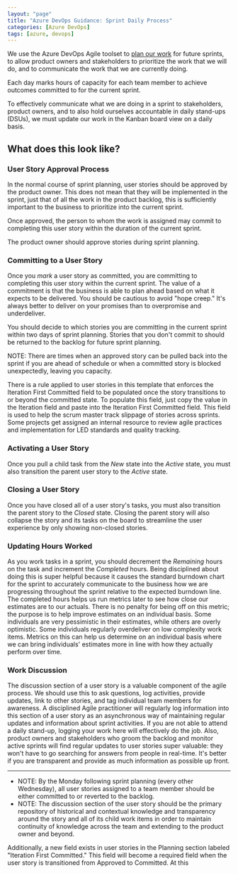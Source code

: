 ```yaml
---
layout: "page"
title: "Azure DevOps Guidance: Sprint Daily Process"
categories: [Azure DevOps]
tags: [azure, devops]
---
```


We use the Azure DevOps Agile toolset to [plan our work](./AzDO.Guidelines.SprintPlanning.md) for future sprints, to allow product owners and stakeholders to prioritize the work that we will do, and to communicate the work that we are currently doing.

Each day marks hours of capacity for each team member to achieve outcomes committed to for the current sprint.

To effectively communicate what we are doing in a sprint to stakeholders, product owners, and to also hold ourselves accountable in daily stand-ups (DSUs), we must update our work in the Kanban board view on a daily basis.

## What does this look like?

### User Story Approval Process

In the normal course of sprint planning, user stories should be approved by the product owner. This does not mean that they will be implemented in the sprint, just that of all the work in the product backlog, this is sufficiently important to the business to prioritize into the current sprint.

Once approved, the person to whom the work is assigned may commit to completing this user story within the duration of the current sprint.

The product owner should approve stories during sprint planning.

### Committing to a User Story

Once you _mark_ a user story as committed, you are committing to completing this user story within the current sprint.  The value of a commitment is that the business is able to plan ahead based on what it expects to be delivered.  You should be cautious to avoid "hope creep."  It's always better to deliver on your promises than to overpromise and underdeliver.

You should decide to which stories you are committing in the current sprint within two days of sprint planning.  Stories that you don't commit to should be returned to the backlog for future sprint planning.

NOTE: There are times when an approved story can be pulled back into the sprint if you are ahead of schedule or when a committed story is blocked unexpectedly, leaving you capacity.

There is a rule applied to user stories in this template that enforces the Iteration First Committed field to be populated once the story transitions to or beyond the committed state.  To populate this field, just copy the value in the Iteration field and paste into the Iteration First Committed field.  This field is used to help the scrum master track slippage of stories across sprints.  Some projects get assigned an internal resource to review agile practices and implementation for LED standards and quality tracking.

### Activating a User Story

Once you pull a child task from the _New_ state into the _Active_ state, you must also transition the parent user story to the _Active_ state.

### Closing a User Story

Once you have closed all of a user story's tasks, you must also transition the parent story to the _Closed_ state.
Closing the parent story will also collapse the story and its tasks on the board to streamline the user experience by only showing non-closed stories.

### Updating Hours Worked

As you work tasks in a sprint, you should decrement the _Remaining_ hours on the task and increment the _Completed_ hours.  Being disciplined about doing this is super helpful because it causes the standard burndown chart for the sprint to accurately communicate to the business how we are progressing throughout the sprint relative to the expected burndown line.  The completed hours helps us run metrics later to see how close our estimates are to our actuals.  There is no penalty for being off on this metric; the purpose is to help improve estimates on an individual basis.  Some individuals are very pessimistic in their estimates, while others are overly optimistic.  Some individuals regularly overdeliver on low complexity work items.  Metrics on this can help us determine on an individual basis where we can bring individuals' estimates more in line with how they actually perform over time.

### Work Discussion

The discussion section of a user story is a valuable component of the agile process.  We should use this to ask questions, log activities, provide updates, link to other stories, and tag individual team members for awareness.
A disciplined Agile practitioner will regularly log information into this section of a user story as an asynchronous way of maintaining regular updates and information about sprint activities.  If you are not able to attend a daily stand-up, logging your work here will effectively do the job.
Also, product owners and stakeholders who groom the backlog and monitor active sprints will find regular updates to user stories super valuable: they won't have to go searching for answers from people in real-time.  It's better if you are transparent and provide as much information as possible up front.

<!--## Bugs-->

--------------

- NOTE: By the Monday following sprint planning (every other Wednesday), all user stories assigned to a team member should be either committed to or reverted to the backlog.
- NOTE: The discussion section of the user story should be the primary repository of historical and contextual knowledge and transparency around the story and all of its child work items in order to maintain continuity of knowledge across the team and extending to the product owner and beyond.

Additionally, a new field exists in user stories in the Planning section labeled "Iteration First Committed."  This field will become a required field when the user story is transitioned from Approved to Committed.  At this
